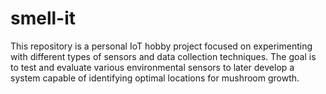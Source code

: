 # smell-it
This repository is a personal IoT hobby project focused on experimenting with different types of sensors and data collection techniques. The goal is to test and evaluate various environmental sensors to later develop a system capable of identifying optimal locations for mushroom growth.
